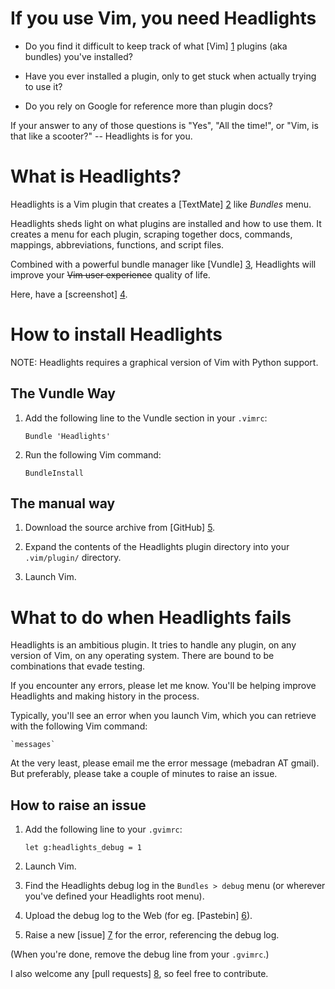 # If you use Vim, you need Headlights

- Do you find it difficult to keep track of what [Vim] [1] plugins (aka bundles) you've installed?

- Have you ever installed a plugin, only to get stuck when actually trying to use it?

- Do you rely on Google for reference more than plugin docs?

If your answer to any of those questions is "Yes", "All the time!", or "Vim, is that like a scooter?" -- Headlights is for you.

# What is Headlights?

Headlights is a Vim plugin that creates a [TextMate] [2] like _Bundles_ menu.

Headlights sheds light on what plugins are installed and how to use them. It creates a menu for each plugin, scraping together docs, commands, mappings, abbreviations, functions, and script files.

Combined with a powerful bundle manager like [Vundle] [3], Headlights will improve your ~~Vim user experience~~ quality of life.

Here, have a [screenshot] [4].

# How to install Headlights

NOTE: Headlights requires a graphical version of Vim with Python support.

## The Vundle Way

1. Add the following line to the Vundle section in your `.vimrc`:

    `Bundle 'Headlights'`

2. Run the following Vim command:

    `BundleInstall`

## The manual way

1. Download the source archive from [GitHub] [5].

2. Expand the contents of the Headlights plugin directory into your `.vim/plugin/` directory.

3. Launch Vim.

# What to do when Headlights fails

Headlights is an ambitious plugin. It tries to handle any plugin, on any version of Vim, on any operating system. There are bound to be combinations that evade testing.

If you encounter any errors, please let me know. You'll be helping improve Headlights and making history in the process.

Typically, you'll see an error when you launch Vim, which you can retrieve with the following Vim command:

    `messages`

At the very least, please email me the error message (mebadran AT gmail). But preferably, please take a couple of minutes to raise an issue.

## How to raise an issue

1. Add the following line to your `.gvimrc`:

    `let g:headlights_debug = 1`

2. Launch Vim.

3. Find the Headlights debug log in the `Bundles > debug` menu (or wherever you've defined your Headlights root menu).

4. Upload the debug log to the Web (for eg. [Pastebin] [6]).

5. Raise a new [issue] [7] for the error, referencing the debug log.

(When you're done, remove the debug line from your `.gvimrc`.)

I also welcome any [pull requests] [8], so feel free to contribute.

[1]: http://www.vim.org/

[2]: http://macromates.com/

[3]: https://github.com/gmarik/vundle

[4]: https://github.com/mbadran/headlights/raw/master/headlights_ss.png

[5]: https://github.com/mbadran/headlights/archives/master

[6]: http://pastebin.com/

[7]: https://github.com/mbadran/headlights/issues

[8]: http://help.github.com/fork-a-repo/
